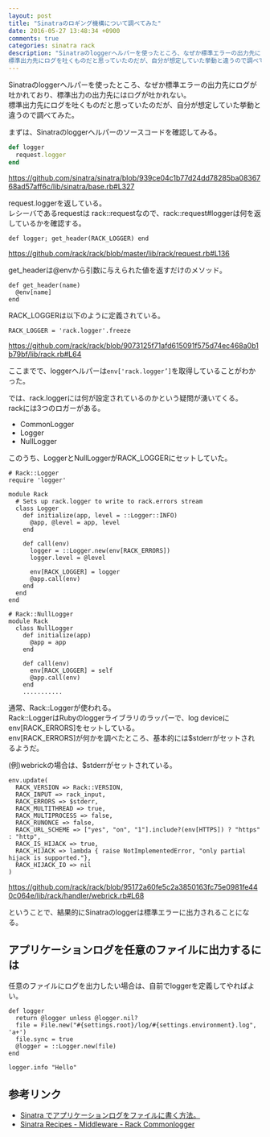 ```yaml
---
layout: post
title: "Sinatraのロギング機構について調べてみた"
date: 2016-05-27 13:48:34 +0900
comments: true
categories: sinatra rack
description: "Sinatraのloggerヘルパーを使ったところ、なぜか標準エラーの出力先にログが吐かれており、標準出力の出力先にはログが吐かれない。
標準出力先にログを吐くものだと思っていたのだが、自分が想定していた挙動と違うので調べてみた。Sinatraのロギング機構の仕組みと任意のファイルにログを出力する方法を解説する。"
---
```


Sinatraのloggerヘルパーを使ったところ、なぜか標準エラーの出力先にログが吐かれており、標準出力の出力先にはログが吐かれない。  
標準出力先にログを吐くものだと思っていたのだが、自分が想定していた挙動と違うので調べてみた。

まずは、Sinatraのloggerヘルパーのソースコードを確認してみる。

```ruby
def logger
  request.logger
end
```

https://github.com/sinatra/sinatra/blob/939ce04c1b77d24dd78285ba0836768ad57aff6c/lib/sinatra/base.rb#L327

request.loggerを返している。  
レシーバであるrequestは rack::requestなので、rack::request#loggerは何を返しているかを確認する。

```
def logger; get_header(RACK_LOGGER) end
```

https://github.com/rack/rack/blob/master/lib/rack/request.rb#L136

get_headerは@envから引数に与えられた値を返すだけのメソッド。

```
def get_header(name)
  @env[name]
end
```

RACK_LOGGERは以下のように定義されている。

```
RACK_LOGGER = 'rack.logger'.freeze
```

https://github.com/rack/rack/blob/9073125f71afd615091f575d74ec468a0b1b79bf/lib/rack.rb#L64

ここまでで、loggerヘルパーは`env['rack.logger’]`を取得していることがわかった。

では、rack.loggerには何が設定されているのかという疑問が湧いてくる。  
rackには3つのロガーがある。

- CommonLogger
- Logger
- NullLogger

このうち、LoggerとNullLoggerがRACK_LOGGERにセットしていた。

```
# Rack::Logger
require 'logger'

module Rack
  # Sets up rack.logger to write to rack.errors stream
  class Logger
    def initialize(app, level = ::Logger::INFO)
      @app, @level = app, level
    end

    def call(env)
      logger = ::Logger.new(env[RACK_ERRORS])
      logger.level = @level

      env[RACK_LOGGER] = logger
      @app.call(env)
    end
  end
end

# Rack::NullLogger
module Rack
  class NullLogger
    def initialize(app)
      @app = app
    end

    def call(env)
      env[RACK_LOGGER] = self
      @app.call(env)
    end
    ...........
```

通常、Rack::Loggerが使われる。  
Rack::LoggerはRubyのloggerライブラリのラッパーで、log deviceにenv[RACK_ERRORS]をセットしている。  
env[RACK_ERRORS]が何かを調べたところ、基本的には$stderrがセットされるようだ。

(例)webrickの場合は、$stderrがセットされている。

```
env.update(
  RACK_VERSION => Rack::VERSION,
  RACK_INPUT => rack_input,
  RACK_ERRORS => $stderr,
  RACK_MULTITHREAD => true,
  RACK_MULTIPROCESS => false,
  RACK_RUNONCE => false,
  RACK_URL_SCHEME => ["yes", "on", "1"].include?(env[HTTPS]) ? "https" : "http",
  RACK_IS_HIJACK => true,
  RACK_HIJACK => lambda { raise NotImplementedError, "only partial hijack is supported."},
  RACK_HIJACK_IO => nil
)
```

https://github.com/rack/rack/blob/95172a60fe5c2a3850163fc75e0981fe440c064e/lib/rack/handler/webrick.rb#L68

ということで、結果的にSinatraのloggerは標準エラーに出力されることになる。

## アプリケーションログを任意のファイルに出力するには

任意のファイルにログを出力したい場合は、自前でloggerを定義してやればよい。

```
def logger
  return @logger unless @logger.nil?
  file = File.new("#{settings.root}/log/#{settings.environment}.log", 'a+')
  file.sync = true
  @logger = ::Logger.new(file)
end

logger.info "Hello"
```

## 参考リンク

- [Sinatra でアプリケーションログをファイルに書く方法。](http://koseki.hatenablog.com/entry/20120309/SinatraAppLog)
- [Sinatra Recipes - Middleware - Rack Commonlogger](http://recipes.sinatrarb.com/p/middleware/rack_commonlogger)

